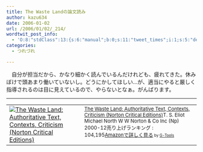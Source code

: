 ```yaml
---
title: The Waste Landの論文読み
author: kazu634
date: 2006-01-02
url: /2006/01/02/_214/
wordtwit_post_info:
  - 'O:8:"stdClass":13:{s:6:"manual";b:0;s:11:"tweet_times";i:1;s:5:"delay";i:0;s:7:"enabled";i:1;s:10:"separation";s:2:"60";s:7:"version";s:3:"3.7";s:14:"tweet_template";b:0;s:6:"status";i:2;s:6:"result";a:0:{}s:13:"tweet_counter";i:2;s:13:"tweet_log_ids";a:1:{i:0;i:2239;}s:9:"hash_tags";a:0:{}s:8:"accounts";a:1:{i:0;s:7:"kazu634";}}'
categories:
  - つれづれ

---
```

<div class="section">
<p>
    　自分が担当だから、かなり細かく読んでいるんだけれども、疲れてきた。休みぼけで頭あまり働いていないし。どうにかしてほしい…が、適当にやると厳しく指導されるのは目に見えているので、やらないとなぁ。がんばります。
</p>
  
<hr />
  
<p>
<center>
</center>
</p>
  
<p>
<table cellpadding="5" border="0">
<tr>
<td valign="top">
<a href="https://www.amazon.co.jp/exec/obidos/ASIN/0393974995/goodpic-22/ref=nosim/" onclick="__gaTracker('send', 'event', 'outbound-article', 'https://www.amazon.co.jp/exec/obidos/ASIN/0393974995/goodpic-22/ref=nosim/', '');" target="_blank"><img alt="The Waste Land: Authoritative Text, Contexts, Criticism (Norton Critical Editions)" src="http://images.amazon.com/images/P/0393974995.01._SCMZZZZZZZ_.jpg" border="0" /></a>
</td>
        
<td valign="top">
<font size="-1"><a href="https://www.amazon.co.jp/exec/obidos/ASIN/0393974995/goodpic-22/ref=nosim/" onclick="__gaTracker('send', 'event', 'outbound-article', 'https://www.amazon.co.jp/exec/obidos/ASIN/0393974995/goodpic-22/ref=nosim/', 'The Waste Land: Authoritative Text, Contexts, Criticism (Norton Critical Editions)');" target="_blank">The Waste Land: Authoritative Text, Contexts, Criticism (Norton Critical Editions)</a>T. S. Eliot Michael North W W Norton & Co Inc (Np) 2000-12売り上げランキング : 104,195<a href="https://www.amazon.co.jp/exec/obidos/ASIN/0393974995/goodpic-22/ref=nosim/" onclick="__gaTracker('send', 'event', 'outbound-article', 'https://www.amazon.co.jp/exec/obidos/ASIN/0393974995/goodpic-22/ref=nosim/', 'Amazonで詳しく見る');" target="_blank">Amazonで詳しく見る</a></font><font size="-2"> by <a href="http://www.goodpic.com/mt/aws/index.html" onclick="__gaTracker('send', 'event', 'outbound-article', 'http://www.goodpic.com/mt/aws/index.html', 'G-Tools');">G-Tools</a></font>
</td>
</tr>
</table>
</p>
</div>
